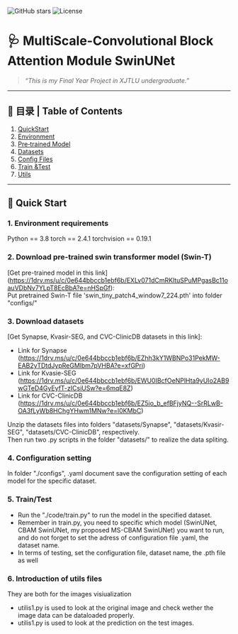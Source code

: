<!-- 项目徽章示例，可在 shields.io 生成 -->
![GitHub stars](https://img.shields.io/github/stars/yourname/yourrepo?style=social)
![License](https://img.shields.io/github/license/yourname/yourrepo)

# 🩺 MultiScale-Convolutional Block Attention Module SwinUNet
> *“This is my Final Year Project in XJTLU undergraduate.”*  

---

## 📑 目录 | Table of Contents
1. [QuickStart](#-快速开始-quick-start)  
2. [Environment](#-环境要求-environment)  
3. [Pre‑trained Model](#-预训练模型下载-pre-trained-model)  
4. [Datasets](#-数据集下载-datasets)  
5. [Config Files](#-配置文件-config-files)  
6. [Train &Test](#-训练--测试-train--test)  
7. [Utils](#-可视化工具-utils)

---

## 🚀 Quick Start

### 1. Environment requirements
Python == 3.8
torch == 2.4.1
torchvision == 0.19.1

### 2. Download pre-trained swin transformer model (Swin-T)
[Get pre-trained model in this link]
(https://1drv.ms/u/c/0e644bbccb1ebf6b/EXLv071dCmRKltuSPuMPgasBc11oauVDbNv7YLpT8EcBbA?e=nHSpGf):  
Put pretrained Swin-T file 'swin_tiny_patch4_window7_224.pth' into folder "configs/"

### 3. Download datasets
[Get Synapse, Kvasir-SEG, and CVC-ClinicDB datasets in this link]: 

- Link for Synapse (https://1drv.ms/u/c/0e644bbccb1ebf6b/EZhh3kY1WBNPo31PekMW-EAB2yTDtdJypReGMlbm7pVHBA?e=xfGPri)
- Link for Kvasie-SEG (https://1drv.ms/u/c/0e644bbccb1ebf6b/EWU0IBcfOeNPlHta9yUIo2AB9wGTeD4GyEyfT-zICsiUSw?e=6mqE8Z)
- Link for CVC-ClinicDB (https://1drv.ms/u/c/0e644bbccb1ebf6b/EZ5io_b_efBFjyNQ--SrRLwB-OA3fLyWb8HChgYHwm1MNw?e=l0KMbC)

Unzip the datasets files into folders "datasets/Synapse", "datasets/Kvasir-SEG", "datasets/CVC-ClinicDB",  respectively.  
Then run two .py scripts in the folder "datasets/" to realize the data spliting.

### 4. Configuration setting
In folder "./configs", .yaml document save the configuration setting of each model for the specific dataset.

### 5. Train/Test
- Run the "./code/train.py" to run the model in the specified dataset.
- Remember in train.py, you need to specific which model (SwinUNet, CBAM SwinUNet, my proposed MS-CBAM SwinUNet) you want to run, 
and do not forget to set the adress of configuration file .yaml, the dataset name.
- In terms of testing, set the configuration file, dataset name, the .pth file as well

### 6. Introduction of utils files 
They are both for the images visiualization
- utilis1.py is used to look at the original image and check wether the image data can be dataloaded properly.
- utilis1.py is used to look at the prediction on the test images.
